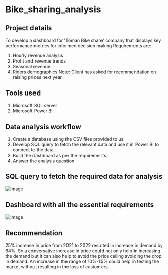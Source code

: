 # Bike_sharing_analysis
## Project details
To develop a dashboard for 'Toman Bike share' company that displays key performance metrics for informed decision making
Requirements are:
1. Hourly revenue analysis
2. Profit and revenue trends
3. Seasonal revenue
4. Riders demographics
Note: Client has asked for recommendation on raising prices next year.

## Tools used
1. Microsoft SQL server
2. Microsoft Power BI


## Data analysis workflow
1. Create a database using the CSV files provided to us.
2. Develop SQL query to fetch the relevant data and use it in Power BI to connect to the data.
3. Build the dashboard as per the requirements
4. Answer the analysis question

## SQL query to fetch the required data for analysis
![image](https://github.com/user-attachments/assets/8e105130-c431-4415-a260-3d0492d533d9)

## Dashboard with all the essential requirements
![image](https://github.com/user-attachments/assets/419c8b80-b26c-4537-92ca-ab3a3e0e6b4f)

## Recommendation
25% increase in price from 2021 to 2022 resulted in increase in demand by 64%. So a conversative increase in price could not only help in increasing the demand but it can also help to avoid the price ceiling avoiding the drop in demand. An increase in the range of 10%-15% could help in testing the market without resulting in the loss of customers.


